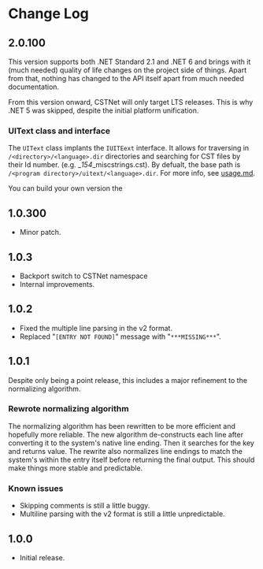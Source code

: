 # Change Log

## 2.0.100

This version supports both .NET Standard 2.1 and .NET 6 and brings with it (much needed) quality of life changes on the project side of things. Apart from that, nothing has changed to the API itself apart from much needed documentation.

From this version onward, CSTNet will only target LTS releases. This is why .NET 5 was skipped, despite the initial platform unification.

### UIText class and interface

The ``UIText`` class implants the ``IUITEext`` interface. It allows for traversing in ``/<directory>/<language>.dir`` directories and searching for CST files by their Id number. (e.g. _*154*_miscstrings.cst). By defualt, the base path is ``/<program directory>/uitext/<language>.dir``. For more info, see [usage.md](./usage.md).

You can build your own version the 

## 1.0.300

- Minor patch.

## 1.0.3

- Backport switch to CSTNet namespace
- Internal improvements.

## 1.0.2

- Fixed the multiple line parsing in the v2 format.
- Replaced "``[ENTRY NOT FOUND]``" message with "``***MISSING***``".

## 1.0.1

Despite only being a point release, this includes a major refinement to the normalizing algorithm.

### Rewrote normalizing algorithm

The normalizing algorithm has been rewritten to be more efficient and hopefully more reliable. The new algorithm de-constructs each line after converting it to the system's native line ending. Then it searches for the key and returns value. The rewrite also normalizes line endings to match the system's within the entry itself before returning the final output. This should make things more stable and predictable.

### Known issues

- Skipping comments is still a little buggy.
- Multiline parsing with the v2 format is still a little unpredictable.

## 1.0.0

- Initial release.
